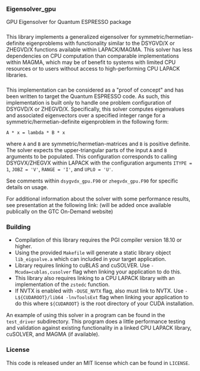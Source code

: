 ### Eigensolver_gpu
GPU Eigensolver for Quantum ESPRESSO package

###
This library implements a generalized eigensolver for symmetric/hermetian-definite eigenproblems with functionality similar to
the DSYGVD/X or ZHEGVD/X functions available within LAPACK/MAGMA. This solver has less dependencies on CPU computation 
than comparable implementations within MAGMA, which may be of benefit to systems with limited CPU resources or to 
users without access to high-performing CPU LAPACK libraries. 

###
This implementation can be considered as a "proof of concept" and has been written to target the Quantum ESPRESSO
code. As such, this implementation is built only to handle one problem configuration of DSYGVD/X or ZHEGVD/X. Specifically, this
solver computes eigenvalues and associated eigenvectors over a specified integer range for a 
symmetric/hermetian-definite eigenproblem in the following form: 

	A * x = lambda * B * x

where `A` and `B` are symmetric/hermetian-matrices and `B` is positive definite. The solver expects the upper-triangular parts of the 
input `A` and `B` arguments to be populated. This configuration corresponds to calling DSYGVX/ZHEGVX within LAPACK with the configuration 
arguments `ITYPE = 1`, `JOBZ = 'V'`, `RANGE = 'I'`, and `UPLO = 'U'`. 

See comments within `dsygvdx_gpu.F90` or `zhegvdx_gpu.F90` for specific details on usage.

For additional information about the solver with some performance results, see presentation at the following link: (will be added
once available publically on the GTC On-Demand website)

### Building
* Compilation of this library requires the PGI compiler version 18.10 or higher.
* Using the provided `Makefile` will generate a static library object `lib_eigsolve.a` which can included in your
target application. 
* Library requires linking to cuBLAS and cuSOLVER. Use `-Mcuda=cublas,cusolver` flag when linking your application to do this.
* This library also requires linking to a CPU LAPACK library with an implementation of the `zstedc` function.
* If NVTX is enabled with `-DUSE_NVTX` flag, also must link to NVTX. Use `-L${CUDAROOT}/lib64 -lnvToolsExt` flag when linking your application to do this
  where `${CUDAROOT}` is the root directory of your CUDA installation.

An example of using this solver in a program can be found in the `test_driver` subdirectory. This program does a little performance testing
and validation against existing functionality in a linked CPU LAPACK library, cuSOLVER, and MAGMA (if available). 

### License
This code is released under an MIT license which can be found in `LICENSE`. 
